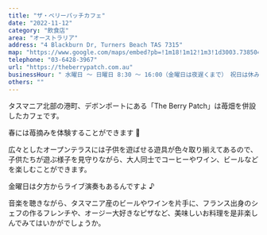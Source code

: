 ```yaml
---
title: "ザ・ベリーパッチカフェ"
date: "2022-11-12"
category: "飲食店"
area: "オーストラリア"
address: "4 Blackburn Dr, Turners Beach TAS 7315"
map: "https://www.google.com/maps/embed?pb=!1m18!1m12!1m3!1d3003.7385047495313!2d146.238375!3d-41.162057000000004!2m3!1f0!2f0!3f0!3m2!1i1024!2i768!4f13.1!3m3!1m2!1s0xaa7bcbff45c9d9cd%3A0xbff879cb93cfc4c8!2sTurners%20Beach%20Berry%20Patch!5e0!3m2!1sja!2sau!4v1669120503783!5m2!1sja!2sau"
telephone: "03-6428-3967"
url: "https://theberrypatch.com.au"
businessHour: " 水曜日 〜 日曜日 8:30 〜 16:00（金曜日は夜遅くまで）　祝日は休み"
others: ""
---
```


タスマニア北部の港町、デボンポートにある「The Berry Patch」は苺畑を併設したカフェです。

春には苺摘みを体験することができます 🍓

広々としたオープンテラスには子供を遊ばせる遊具が色々取り揃えてあるので、子供たちが遊ぶ様子を見守りながら、大人同士でコーヒーやワイン、ビールなどを楽しむことができます。

金曜日は夕方からライブ演奏もあるんですよ ♪

音楽を聴きながら、タスマニア産のビールやワインを片手に、フランス出身のシェフの作るフレンチや、オージー大好きなピザなど、美味しいお料理を是非楽しんでみてはいかがでしょうか。
